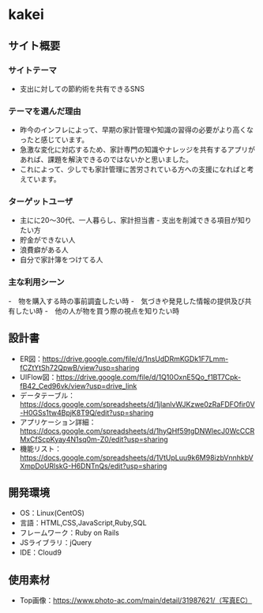 # kakei

## サイト概要

### サイトテーマ
- 支出に対しての節約術を共有できるSNS
​
### テーマを選んだ理由

- 昨今のインフレによって、早期の家計管理や知識の習得の必要がより高くなったと感じています。
- 急激な変化に対応するため、家計専門の知識やナレッジを共有するアプリがあれば、課題を解決できるのではないかと思いました。
- これによって、少しでも家計管理に苦労されている方への支援になればと考えています。
​
### ターゲットユーザ
- 主にに20〜30代、一人暮らし、家計担当書
​- 支出を削減できる項目が知りたい方
- 貯金ができない人
- 浪費癖がある人
- 自分で家計簿をつけてる人

### 主な利用シーン
-　物を購入する時の事前調査したい時
-　気づきや発見した情報の提供及び共有したい時
-　他の人が物を買う際の視点を知りたい時
​
## 設計書
- ER図：https://drive.google.com/file/d/1nsUdDRmKGDk1F7Lmm-fCZtYtSh72QpwB/view?usp=sharing
- UIFlow図：https://drive.google.com/file/d/1Q10OxnE5Qo_f1BT7Cpk-fB42_Ced96vk/view?usp=drive_link
- データテーブル：https://docs.google.com/spreadsheets/d/1jlanlvWJKzwe0zRaFDFOfir0V-H0GSs1tw4BpjK8T9Q/edit?usp=sharing
- アプリケーション詳細：https://docs.google.com/spreadsheets/d/1hyQHf59tgDNWlecJ0WcCCRMxCfScpKyay4N1sq0m-Z0/edit?usp=sharing
- 機能リスト：https://docs.google.com/spreadsheets/d/1VtUpLuu9k6M98izbVnnhkbVXmpDoURlskG-H6DNTnQs/edit?usp=sharing

## 開発環境
- OS：Linux(CentOS)
- 言語：HTML,CSS,JavaScript,Ruby,SQL
- フレームワーク：Ruby on Rails
- JSライブラリ：jQuery
- IDE：Cloud9
​
## 使用素材
- Top画像：https://www.photo-ac.com/main/detail/31987621/（写真EC）